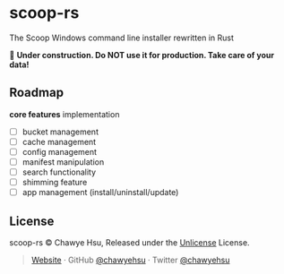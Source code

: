 # scoop-rs
The Scoop Windows command line installer rewritten in Rust

🚧 **Under construction. Do NOT use it for production. Take care of your data!**

## Roadmap

**core features** implementation

- [ ] bucket management
- [ ] cache management
- [ ] config management
- [ ] manifest manipulation
- [ ] search functionality
- [ ] shimming feature
- [ ] app management (install/uninstall/update)

## License

scoop-rs © Chawye Hsu, Released under the [Unlicense](UNLICENSE) License.

> [Website](https://chawyehsu.com) · GitHub [@chawyehsu](https://github.com/chawyehsu) · Twitter [@chawyehsu](https://twitter.com/chawyehsu)
